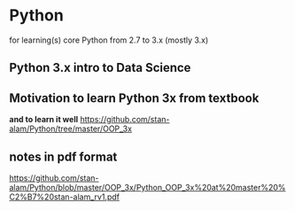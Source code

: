 # Python
for learning(s) core Python from 2.7 to 3.x  (mostly 3.x)

## Python 3.x intro to Data Science

## Motivation to learn Python 3x from textbook
**and to learn it well**
https://github.com/stan-alam/Python/tree/master/OOP_3x

## notes in pdf format
https://github.com/stan-alam/Python/blob/master/OOP_3x/Python_OOP_3x%20at%20master%20%C2%B7%20stan-alam_rv1.pdf